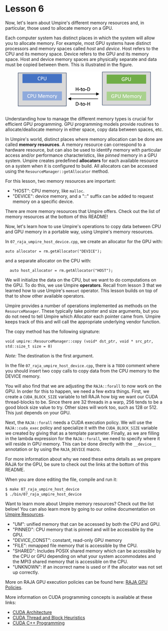 # Lesson 6

Now, let's learn about Umpire's different memory resources and, in
particular, those used to allocate memory on a GPU. 

Each computer system has distinct places in which the system
will allow you to allocate memory. For example, most GPU systems have distinct
processors and memory spaces called *host* and *device*. Host refers to the
CPU and its memory space. Device refers to the GPU and its memory space. Host
and device memory spaces are physically separate and data must be copied between
them. This is illustrated in the figure.

<figure>
<img src="./images/CPU_GPU.png">
</figure>

Understanding how to manage the different memory types is crucial for
efficient GPU programming. GPU programming models provide routines to
allocate/deallocate memory in either space, copy data between spaces, etc.

In Umpire's world, distinct places where memory allocation can be done are 
called **memory resources**. A memory resource can correspond to a hardware
resource, but can also be used to identify memory with particular access and/or
performance characteristics, like *pinned* memory in a GPU system. Umpire
creates predefined **allocators** for each available resource on a system
when it is configured to build. All allocators can be accessed using the 
`ResourceManager::getAllocator` method.

For this lesson, two memory resources are important:

- "HOST": CPU memory, like `malloc`.
- "DEVICE": device memory, and a "::<N>" suffix can be added to request memory on a specific device.

There are more memory resources that Umpire offers. Check out the list of
memory resources at the bottom of this README!

Now, let's learn how to use Umpire's operations to copy data
between CPU and GPU memory in a portable way, using Umpire's memory resources.

In `07_raja_umpire_host_device.cpp`, we create an allocator for the GPU with:
```  
auto allocator = rm.getAllocator("DEVICE");
```

and a separate allocator on the CPU with:

```
  auto host_allocator = rm.getAllocator("HOST");
```

We will initialize the data on the CPU, but we want to do computations on
the GPU. To do this, we use Umpire **operators**. Recall from lesson 3 that
we learned how to use Umpire's `memset` operator. This lesson
builds on top of that to show other available operators.

Umpire provides a number of operations implemented as methods on the
`ResourceManager`. These typically take pointer and size arguments, but you do
not need to tell Umpire which Allocator each pointer came from. Umpire keeps
track of this and will call the appropriate underlying vendor function.

The copy method has the following signature:

```
void umpire::ResourceManager::copy (void* dst_ptr, void * src_ptr, std::size_t size = 0)	
```

*Note:* The destination is the first argument.

In the file `07_raja_umpire_host_device.cpp`, there is a `TODO` comment where you should insert two copy
calls to copy data from the CPU memory to the DEVICE memory.

You will also find that we are adjusting the `RAJA::forall` to now work on the GPU.
In order for this to happen, we need a few extra things. First, we create a 
`CUDA_BLOCK_SIZE` variable to tell RAJA how big we want our CUDA thread-blocks to be.
Since there are 32 threads in a warp, 256 tends to be a good block size value to try. 
Other sizes will work too, such as 128 or 512. This just depends on your GPU.

Next, the `RAJA::forall` needs a CUDA execution policy. We will use the 
`RAJA::cuda_exec` policy and specialize it with the `CUDA_BLOCK_SIZE` variable
we created by giving that as a template parameter. Finally, as we are filling in 
the lambda expression for the `RAJA::forall`, we need to specify where it will 
reside in GPU memory. This can be done directly with the `__device__` annotation 
or by using the `RAJA_DEVICE` macro.

For more information about why we need these extra details as we prepare RAJA for the GPU,
be sure to check out the links at the bottom of this README.

When you are done editing the file, compile and run it:

```
$ make 07_raja_umpire_host_device
$ ./bin/07_raja_umpire_host_device
```
Want to learn more about Umpire memory resources? Check out the list below! You can also learn 
more by going to our online documentation on 
[Umpire Resources](https://umpire.readthedocs.io/en/develop/sphinx/tutorial/resources.html).

- "UM": unified memory that can be accessed by both the CPU and GPU.
- "PINNED": CPU memory that is pinned and will be accessible by the GPU.
- "DEVICE_CONST": constant, read-only GPU memory
- "FILE": mmapped file memory that is accessible by the CPU.
- "SHARED": Includes POSIX shared memory which can be accessible by the CPU or GPU depending
on what your system accommodates and the MPI3 shared memory that is accessible on the CPU.
- "UNKNOWN": If an incorrect name is used or if the allocator was not set up correctly.

More on RAJA GPU execution policies can be found here: [RAJA GPU Policies](https://raja.readthedocs.io/en/develop/sphinx/user_guide/feature/policies.html#gpu-policies-for-cuda-and-hip).

More information on CUDA programming concepts is available at these links:

* [CUDA Architecture](https://stevengong.co/notes/CUDA-Architecture)
* [CUDA Thread and Block Heuristics](https://cuda-programming.blogspot.com/2013/01/thread-and-block-heuristics-in-cuda.html)
* [CUDA C++ Programming](https://docs.nvidia.com/cuda/cuda-c-programming-guide/)

